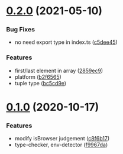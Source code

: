 # [0.2.0](https://github.com/lbwa/tslang-utils/compare/v0.1.0...v0.2.0) (2021-05-10)

### Bug Fixes

- no need export type in index.ts ([c5dee45](https://github.com/lbwa/tslang-utils/commit/c5dee45d6b67b181270fdb89d1deaad5ed2b0ccd))

### Features

- first/last element in array ([2859ec9](https://github.com/lbwa/tslang-utils/commit/2859ec92738066cc1295a6d6bbce26bf93ecb5d5))
- platform ([b2f6565](https://github.com/lbwa/tslang-utils/commit/b2f6565cbdff435f103a68b528f88108349e89b5))
- tuple type ([bc5cd9e](https://github.com/lbwa/tslang-utils/commit/bc5cd9e0ba679865e41498b11af116acf8b779c7))

# [0.1.0](https://github.com/lbwa/tslang-utils/compare/f9967da350676a684365757a9d4a72b96fd1e0ec...v0.1.0) (2020-10-17)

### Features

- modify isBrowser judgement ([c8f6b17](https://github.com/lbwa/tslang-utils/commit/c8f6b17e3eddc599c33e9b1fb9731e2c01cbef5e))
- type-checker, env-detector ([f9967da](https://github.com/lbwa/tslang-utils/commit/f9967da350676a684365757a9d4a72b96fd1e0ec))
